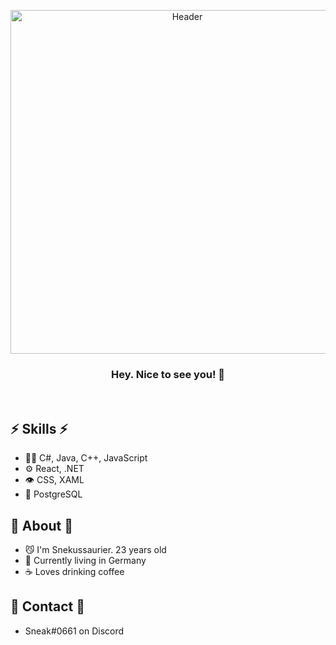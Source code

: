 <p align="center">
  <img src="https://user-images.githubusercontent.com/68194327/168023272-fc6c2129-739d-464a-854e-0763181c7f12.png" alt="Header" width="550"/>
</p>
<h3 align="center">
  Hey. Nice to see you! 👋
</h3>
</br>

## ⚡ Skills ⚡
- 👨‍💻 C#, Java, C++, JavaScript
- ⚙️ React, .NET
- 👁️ CSS, XAML
- 💽 PostgreSQL

## 🎉 About 🎉
- 😼 I'm Snekussaurier. 23 years old  
- 📍 Currently living in Germany  
- ☕ Loves drinking coffee  

## 🔔 Contact 🔔
- Sneak#0661 on Discord
